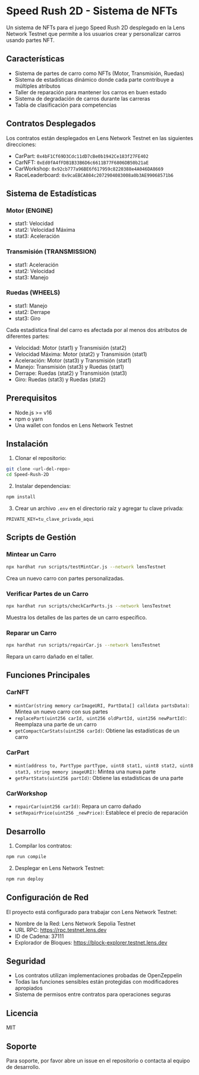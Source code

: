 # Speed Rush 2D - Sistema de NFTs

Un sistema de NFTs para el juego Speed Rush 2D desplegado en la Lens Network Testnet que permite a los usuarios crear y personalizar carros usando partes NFT.

## Características

- Sistema de partes de carro como NFTs (Motor, Transmisión, Ruedas)
- Sistema de estadísticas dinámico donde cada parte contribuye a múltiples atributos
- Taller de reparación para mantener los carros en buen estado
- Sistema de degradación de carros durante las carreras
- Tabla de clasificación para competencias

## Contratos Desplegados

Los contratos están desplegados en Lens Network Testnet en las siguientes direcciones:
- CarPart: `0x4bF1Cf69D3Cdc11dD7cBe0b1942Ce183f27FE402`
- CarNFT: `0xEd0fA4fFDB1B33B6D6c6611B77F6806DB50b21aE`
- CarWorkshop: `0x92cb777a96BE6f617959c8220388e4A046DA8669`
- RaceLeaderboard: `0x9caEBCA084c2072904083008a0b3AE99068571b6`

## Sistema de Estadísticas

### Motor (ENGINE)
- stat1: Velocidad
- stat2: Velocidad Máxima
- stat3: Aceleración

### Transmisión (TRANSMISSION)
- stat1: Aceleración
- stat2: Velocidad
- stat3: Manejo

### Ruedas (WHEELS)
- stat1: Manejo
- stat2: Derrape
- stat3: Giro

Cada estadística final del carro es afectada por al menos dos atributos de diferentes partes:
- Velocidad: Motor (stat1) y Transmisión (stat2)
- Velocidad Máxima: Motor (stat2) y Transmisión (stat1)
- Aceleración: Motor (stat3) y Transmisión (stat1)
- Manejo: Transmisión (stat3) y Ruedas (stat1)
- Derrape: Ruedas (stat2) y Transmisión (stat3)
- Giro: Ruedas (stat3) y Ruedas (stat2)

## Prerequisitos

- Node.js >= v16
- npm o yarn
- Una wallet con fondos en Lens Network Testnet

## Instalación

1. Clonar el repositorio:
```bash
git clone <url-del-repo>
cd Speed-Rush-2D
```

2. Instalar dependencias:
```bash
npm install
```

3. Crear un archivo `.env` en el directorio raíz y agregar tu clave privada:
```env
PRIVATE_KEY=tu_clave_privada_aqui
```

## Scripts de Gestión

### Mintear un Carro
```bash
npx hardhat run scripts/testMintCar.js --network lensTestnet
```
Crea un nuevo carro con partes personalizadas.

### Verificar Partes de un Carro
```bash
npx hardhat run scripts/checkCarParts.js --network lensTestnet
```
Muestra los detalles de las partes de un carro específico.

### Reparar un Carro
```bash
npx hardhat run scripts/repairCar.js --network lensTestnet
```
Repara un carro dañado en el taller.

## Funciones Principales

### CarNFT
- `mintCar(string memory carImageURI, PartData[] calldata partsData)`: Mintea un nuevo carro con sus partes
- `replacePart(uint256 carId, uint256 oldPartId, uint256 newPartId)`: Reemplaza una parte de un carro
- `getCompactCarStats(uint256 carId)`: Obtiene las estadísticas de un carro

### CarPart
- `mint(address to, PartType partType, uint8 stat1, uint8 stat2, uint8 stat3, string memory imageURI)`: Mintea una nueva parte
- `getPartStats(uint256 partId)`: Obtiene las estadísticas de una parte

### CarWorkshop
- `repairCar(uint256 carId)`: Repara un carro dañado
- `setRepairPrice(uint256 _newPrice)`: Establece el precio de reparación

## Desarrollo

1. Compilar los contratos:
```bash
npm run compile
```

2. Desplegar en Lens Network Testnet:
```bash
npm run deploy
```

## Configuración de Red

El proyecto está configurado para trabajar con Lens Network Testnet:
- Nombre de la Red: Lens Network Sepolia Testnet
- URL RPC: https://rpc.testnet.lens.dev
- ID de Cadena: 37111
- Explorador de Bloques: https://block-explorer.testnet.lens.dev

## Seguridad

- Los contratos utilizan implementaciones probadas de OpenZeppelin
- Todas las funciones sensibles están protegidas con modificadores apropiados
- Sistema de permisos entre contratos para operaciones seguras

## Licencia

MIT

## Soporte

Para soporte, por favor abre un issue en el repositorio o contacta al equipo de desarrollo.
